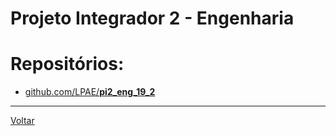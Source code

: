 # Projeto Integrador 2 - Engenharia

# Repositórios:
- [github.com/LPAE/**pi2_eng_19_2**](https://github.com/LPAE/pi2_eng_19_2)

---
[Voltar](https://lpae.github.io/)